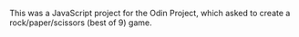 This was a JavaScript project for the Odin Project, which asked to create a rock/paper/scissors (best of 9) game.